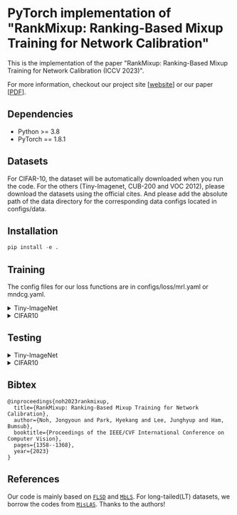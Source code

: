 # PyTorch implementation of "RankMixup: Ranking-Based Mixup Training for Network Calibration"

This is the implementation of the paper "RankMixup: Ranking-Based Mixup Training for Network Calibration (ICCV 2023)".

For more information, checkout our project site [[website](https://cvlab.yonsei.ac.kr/projects/RankMixup/)] or our paper [[PDF](https://openaccess.thecvf.com/content/ICCV2023/papers/Noh_RankMixup_Ranking-Based_Mixup_Training_for_Network_Calibration_ICCV_2023_paper.pdf)].

## Dependencies
* Python >= 3.8
* PyTorch == 1.8.1

## Datasets
For CIFAR-10, the dataset will be automatically downloaded when you run the code. For the others (Tiny-Imagenet, CUB-200 and VOC 2012), please download the datasets using the official cites.
And please add the absolute path of the data directory for the corresponding data configs located in configs/data. 

## Installation
```python
pip install -e .
```

## Training
The config files for our loss functions are in configs/loss/mrl.yaml or mndcg.yaml.
<details><summary>Tiny-ImageNet</summary>
<p>

You can easily train your own model like:
  ```bash
  sh train_tiny.sh 
  ```
or You can freely define parameters with your own settings like:
  ```python
CUDA_VISIBLE_DEVICES=0 python tools/train_net.py \
    log_period=100 \
    data=tiny_imagenet \
    data.data_root='your_dataset_directory' \
    model=resnet50_mixup_tiny model.num_classes=200 \
    loss=mrl or mndcg \
    optim=sgd optim.lr=0.1 optim.momentum=0.9 \
    scheduler=multi_step scheduler.milestones="[40, 60]" \
    train.max_epoch=100 
  ```
</p>
</details>


<details><summary>CIFAR10</summary>
<p>

You can easily train your own model like:
  ```bash
  sh train_cifar.sh 
  ```
or You can freely define parameters with your own settings like:
  ```python
CUDA_VISIBLE_DEVICES=0 python tools/train_net.py \
    log_period=100 \
    data=cifar10 \
    data.data_root='your_dataset_directory' \
    model=resnet50_mixup model.num_classes=10 \
    loss=mrl or mndcg \
    optim=sgd optim.lr=0.1 optim.momentum=0.9 \
    scheduler=multi_step scheduler.milestones="[80, 120]" \
    train.max_epoch=200 
  ```

</p>
</details>

## Testing
<details><summary>Tiny-ImageNet</summary>
<p>

```python
CUDA_VISIBLE_DEVICES=0 python tools/test_net.py \
    log_period=100 \
    data=tiny_imagenet \
    data.data_root='your_dataset_directory' \
    model=resnet50_mixup_tiny model.num_classes=200 \
    loss=mrl or mndcg \
    hydra.run.dir='your_bestmodel_directory' \
    test.checkpoint=best.pth \
```

</p>
</details>

<details><summary>CIFAR10</summary>
<p>

```python
CUDA_VISIBLE_DEVICES=0 python tools/test_net.py \
    log_period=100 \
    data=cifar10 \
    data.data_root='your_dataset_directory' \
    model=resnet50_mixup model.num_classes=200 \
    loss=mrl or mndcg \
    hydra.run.dir='your_bestmodel_directory' \
    test.checkpoint=best.pth \
```

</p>
</details>

## Bibtex
```
@inproceedings{noh2023rankmixup,
  title={RankMixup: Ranking-Based Mixup Training for Network Calibration},
  author={Noh, Jongyoun and Park, Hyekang and Lee, Junghyup and Ham, Bumsub},
  booktitle={Proceedings of the IEEE/CVF International Conference on Computer Vision},
  pages={1358--1368},
  year={2023}
}
```
## References
Our code is mainly based on [`FLSD`](https://github.com/torrvision/focal_calibration) and [`MbLS`](https://github.com/by-liu/MbLS/tree/main). For long-tailed(LT) datasets, we borrow the codes from [`MisLAS`](https://github.com/dvlab-research/MiSLAS). Thanks to the authors!
